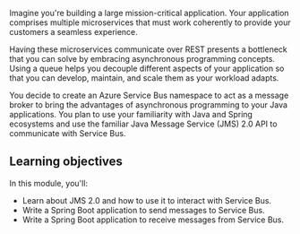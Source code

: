 Imagine you're building a large mission-critical application. Your application comprises multiple microservices that must work coherently to provide your customers a seamless experience.

Having these microservices communicate over REST presents a bottleneck that you can solve by embracing asynchronous programming concepts. Using a queue helps you decouple different aspects of your application so that you can develop, maintain, and scale them as your workload adapts.

You decide to create an Azure Service Bus namespace to act as a message broker to bring the advantages of asynchronous programming to your Java applications. You plan to use your familiarity with Java and Spring ecosystems and use the familiar Java Message Service (JMS) 2.0 API to communicate with Service Bus.

## Learning objectives

In this module, you'll:

* Learn about JMS 2.0 and how to use it to interact with Service Bus.
* Write a Spring Boot application to send messages to Service Bus.
* Write a Spring Boot application to receive messages from Service Bus.
